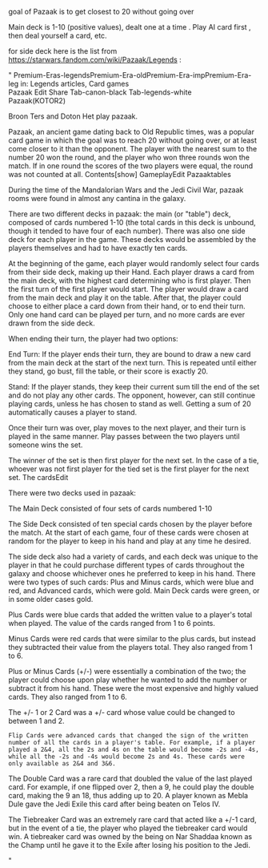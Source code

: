 goal of Pazaak is to get closest to 20 without going over

Main deck is 1-10 (positive values), dealt one at a time .  Play AI card first , then deal yourself a card, etc.

for side deck here is the list from https://starwars.fandom.com/wiki/Pazaak/Legends :

"
Premium-Eras-legendsPremium-Era-oldPremium-Era-impPremium-Era-leg
in:
Legends articles, Card games	
Pazaak
Edit
Share
Tab-canon-black	 	Tab-legends-white	 
Pazaak(KOTOR2)

Broon Ters and Doton Het play pazaak.

Pazaak, an ancient game dating back to Old Republic times, was a popular card game in which the goal was to reach 20 without going over, or at least come closer to it than the opponent. The player with the nearest sum to the number 20 won the round, and the player who won three rounds won the match. If in one round the scores of the two players were equal, the round was not counted at all.
Contents[show]
GameplayEdit
Pazaaktables

During the time of the Mandalorian Wars and the Jedi Civil War, pazaak rooms were found in almost any cantina in the galaxy.

There are two different decks in pazaak: the main (or "table") deck, composed of cards numbered 1-10 (the total cards in this deck is unbound, though it tended to have four of each number). There was also one side deck for each player in the game. These decks would be assembled by the players themselves and had to have exactly ten cards.

At the beginning of the game, each player would randomly select four cards from their side deck, making up their Hand. Each player draws a card from the main deck, with the highest card determining who is first player. Then the first turn of the first player would start. The player would draw a card from the main deck and play it on the table. After that, the player could choose to either place a card down from their hand, or to end their turn. Only one hand card can be played per turn, and no more cards are ever drawn from the side deck.

When ending their turn, the player had two options:

End Turn: If the player ends their turn, they are bound to draw a new card from the main deck at the start of the next turn. This is repeated until either they stand, go bust, fill the table, or their score is exactly 20.

Stand: If the player stands, they keep their current sum till the end of the set and do not play any other cards. The opponent, however, can still continue playing cards, unless he has chosen to stand as well. Getting a sum of 20 automatically causes a player to stand.

Once their turn was over, play moves to the next player, and their turn is played in the same manner. Play passes between the two players until someone wins the set.

The winner of the set is then first player for the next set. In the case of a tie, whoever was not first player for the tied set is the first player for the next set.
The cardsEdit

There were two decks used in pazaak:

The Main Deck consisted of four sets of cards numbered 1-10

The Side Deck consisted of ten special cards chosen by the player before the match. At the start of each game, four of these cards were chosen at random for the player to keep in his hand and play at any time he desired.

The side deck also had a variety of cards, and each deck was unique to the player in that he could purchase different types of cards throughout the galaxy and choose whichever ones he preferred to keep in his hand. There were two types of such cards: Plus and Minus cards, which were blue and red, and Advanced cards, which were gold. Main Deck cards were green, or in some older cases gold.

Plus Cards were blue cards that added the written value to a player's total when played. The value of the cards ranged from 1 to 6 points.

Minus Cards were red cards that were similar to the plus cards, but instead they subtracted their value from the players total. They also ranged from 1 to 6.

Plus or Minus Cards (+/-) were essentially a combination of the two; the player could choose upon play whether he wanted to add the number or subtract it from his hand. These were the most expensive and highly valued cards. They also ranged from 1 to 6.

The +/- 1 or 2 Card was a +/- card whose value could be changed to between 1 and 2.

    Flip Cards were advanced cards that changed the sign of the written number of all the cards in a player's table. For example, if a player played a 2&4, all the 2s and 4s on the table would become -2s and -4s, while all the -2s and -4s would become 2s and 4s. These cards were only available as 2&4 and 3&6. 

The Double Card was a rare card that doubled the value of the last played card. For example, if one flipped over 2, then a 9, he could play the double card, making the 9 an 18, thus adding up to 20. A player known as Mebla Dule gave the Jedi Exile this card after being beaten on Telos IV.

The Tiebreaker Card was an extremely rare card that acted like a +/-1 card, but in the event of a tie, the player who played the tiebreaker card would win. A tiebreaker card was owned by the being on Nar Shaddaa known as the Champ until he gave it to the Exile after losing his position to the Jedi.

"
